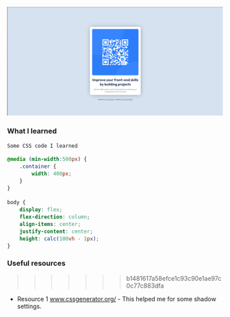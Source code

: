 ![Design preview for the NFT preview card component coding challenge](./design/desktop-design.jpg)



### What I learned

```html
Some CSS code I learned
```

```css
@media (min-width:500px) {
    .container {
        width: 400px;
    }
}

body {
    display: flex;
    flex-direction: column;
    align-items: center;
    justify-content: center;
    height: calc(100vh - 1px);
}

```


### Useful resources

>>>>>>> b1481617a58efce1c93c90e1ae97c0c77c883dfa
- Resource 1 www.cssgenerator.org/ - This helped me for some shadow settings.
